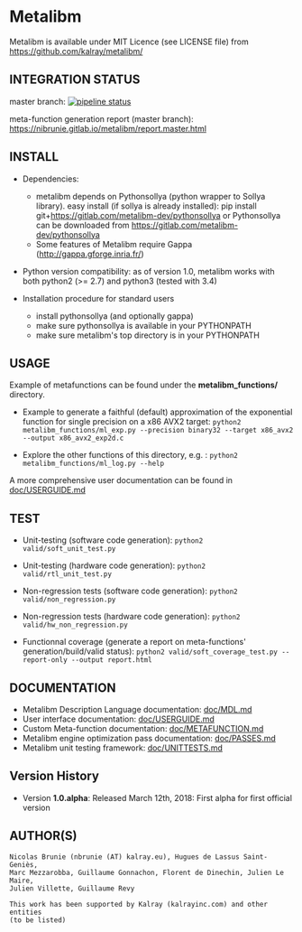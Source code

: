# Metalibm

Metalibm is available under MIT Licence (see LICENSE file) from https://github.com/kalray/metalibm/

## INTEGRATION STATUS
master branch: [![pipeline status](https://gitlab.com/nibrunie/metalibm_github/badges/master/pipeline.svg)](https://gitlab.com/nibrunie/metalibm_github/commits/master)

meta-function generation report (master branch): https://nibrunie.gitlab.io/metalibm/report.master.html

## INSTALL

* Dependencies:
    - metalibm depends on Pythonsollya (python wrapper to Sollya library).
        easy install (if sollya is already installed): pip install git+https://gitlab.com/metalibm-dev/pythonsollya
        or Pythonsollya can be downloaded from https://gitlab.com/metalibm-dev/pythonsollya
    - Some features of Metalibm require Gappa (http://gappa.gforge.inria.fr/)

* Python version compatibility: as of version 1.0, metalibm works with both python2 (>= 2.7) and python3 (tested with 3.4)


* Installation procedure for standard users
    - install pythonsollya (and optionally gappa)
    - make sure pythonsollya is available in your PYTHONPATH
    - make sure metalibm's top directory is in your PYTHONPATH

## USAGE
Example of metafunctions can be found under the **metalibm_functions/** directory.

* Example to generate a faithful (default) approximation of the exponential function for single precision on a x86 AVX2 target:
```python2 metalibm_functions/ml_exp.py --precision binary32 --target x86_avx2 --output x86_avx2_exp2d.c ```

* Explore the other functions of this directory, e.g. :
``` python2 metalibm_functions/ml_log.py --help  ```

A more comprehensive user documentation can be found in [doc/USERGUIDE.md](https://github.com/kalray/metalibm/blob/master/doc/USERGUIDE.md)


## TEST
* Unit-testing (software code generation):
  ``` python2 valid/soft_unit_test.py ```
* Unit-testing (hardware code generation):
  ``` python2 valid/rtl_unit_test.py ```

* Non-regression tests (software code generation):
  ``` python2 valid/non_regression.py ```
* Non-regression tests (hardware code generation):
  ``` python2 valid/hw_non_regression.py ```

* Functionnal coverage (generate a report on meta-functions' generation/build/valid status):
  ``` python2 valid/soft_coverage_test.py --report-only --output report.html ```

## DOCUMENTATION

* Metalibm Description Language documentation:  [doc/MDL.md](https://github.com/kalray/metalibm/blob/master/doc/MDL.md)
* User interface documentation: [doc/USERGUIDE.md](https://github.com/kalray/metalibm/blob/master/doc/USERGUIDE.md)
* Custom Meta-function documentation: [doc/METAFUNCTION.md](https://github.com/kalray/metalibm/blob/master/doc/METAFUNCTION.md)
* Metalibm engine optimization pass documentation: [doc/PASSES.md](https://github.com/kalray/metalibm/blob/master/doc/PASSES.md)
* Metalibm unit testing framework: [doc/UNITTESTS.md](https://github.com/kalray/metalibm/blob/master/doc/UNITTESTS.md)

## Version History

- Version **1.0.alpha**: Released March 12th, 2018: First alpha for first official version



## AUTHOR(S)

    Nicolas Brunie (nbrunie (AT) kalray.eu), Hugues de Lassus Saint-Geniès,
    Marc Mezzarobba, Guillaume Gonnachon, Florent de Dinechin, Julien Le Maire,
    Julien Villette, Guillaume Revy

    This work has been supported by Kalray (kalrayinc.com) and other entities
    (to be listed)
